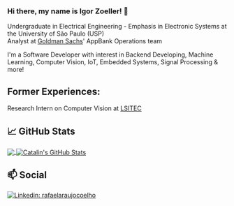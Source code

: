 ### Hi there, my name is Igor Zoeller! 👋
Undergraduate in Electrical Engineering - Emphasis in Electronic Systems at the University of São Paulo (USP) <br>
Analyst at [Goldman Sachs](https://www.linkedin.com/company/goldman-sachs/mycompany/verification/)' AppBank Operations team

I'm a Software Developer with interest in Backend Developing, Machine Learning, Computer Vision, IoT, Embedded Systems, Signal Processing & more!

## Former Experiences:
Research Intern on Computer Vision at [LSITEC](https://www.lsitec.org.br/) <br>

<!--
**IgorZoeller/IgorZoeller** is a ✨ _special_ ✨ repository because its `README.md` (this file) appears on your GitHub profile.

Here are some ideas to get you started:

- 🔭 I’m currently working on ...
- 🌱 I’m currently learning ...
- 👯 I’m looking to collaborate on ...
- 🤔 I’m looking for help with ...
- 💬 Ask me about ...
- 📫 How to reach me: ...
- 😄 Pronouns: ...
- ⚡ Fun fact: ...
-->


## 📈 GitHub Stats

<a href="https://github.com/rafael-acoelho/rafael-acoelho">
  <img align="center" src="https://github-readme-stats.vercel.app/api?username=IgorZoeller&theme=nord&show_icons=true&line_height=27&count_private=true&" />
</a>
<a href="https://github.com/rafael-acoelho/rafael-acoelho">
  <img align="center" src="https://github-readme-stats.vercel.app/api/top-langs/?username=IgorZoeller&theme=nord&langs_count=3"  alt="Catalin's GitHub Stats"/>
</a>

## 📫 Social
[![Linkedin: rafaelaraujocoelho](https://img.shields.io/badge/LinkedIn-0077B5?style=for-the-badge&logo=linkedin&logoColor=white)](https://www.linkedin.com/in/igorzoeller/)
